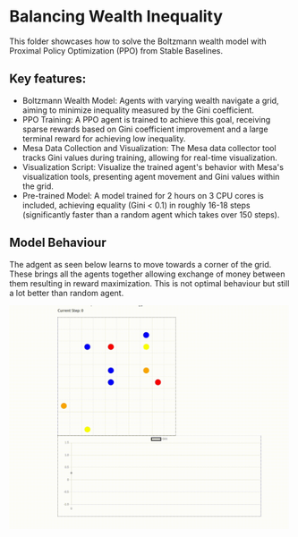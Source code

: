 # Balancing Wealth Inequality
This folder showcases how to solve the Boltzmann wealth model with Proximal Policy Optimization (PPO) from Stable Baselines.

## Key features:

- Boltzmann Wealth Model: Agents with varying wealth navigate a grid, aiming to minimize inequality measured by the Gini coefficient.
- PPO Training: A PPO agent is trained to achieve this goal, receiving sparse rewards based on Gini coefficient improvement and a large terminal reward for achieving low inequality.
- Mesa Data Collection and Visualization: The Mesa data collector tool tracks Gini values during training, allowing for real-time visualization.
- Visualization Script: Visualize the trained agent's behavior with Mesa's visualization tools, presenting agent movement and Gini values within the grid. 
- Pre-trained Model: A model trained for 2 hours on 3 CPU cores is included, achieving equality (Gini < 0.1) in roughly 16-18 steps (significantly faster than a random agent which takes over 150 steps).

## Model Behaviour
The adgent as seen below learns to move towards a corner of the grid. These brings all the agents together allowing exchange of money between them resulting in reward maximization. This is not optimal behaviour but still a lot better than random agent.


<img src="ppo_agent.gif" width="500" height="400">
